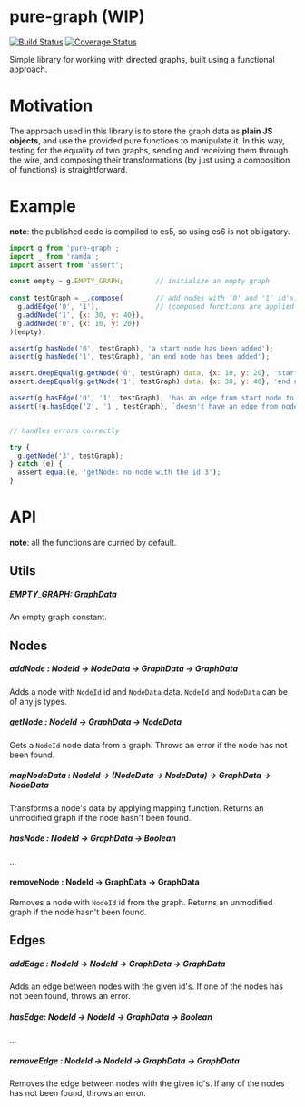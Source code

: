 # pure-graph (WIP)
[![Build Status](https://travis-ci.org/Naissur/pure-graph.svg?branch=master)](https://travis-ci.org/Naissur/pure-graph)
[![Coverage Status](https://coveralls.io/repos/Naissur/pure-graph/badge.svg?branch=master&service=github)](https://coveralls.io/github/Naissur/pure-graph?branch=master)

Simple library for working with directed graphs, built using a functional approach.

# Motivation

The approach used in this library is to store the graph data as **plain JS objects**, and use the provided pure functions  to manipulate it. In this way, testing for the equality of two graphs, sending and receiving them through the wire, and composing their transformations (by just using a composition of functions) is straightforward.

# Example

**note**: the published code is compiled to es5, so using es6 is not obligatory.


```javascript
import g from 'pure-graph';
import _ from 'ramda';
import assert from 'assert';

const empty = g.EMPTY_GRAPH;        // initialize an empty graph
  
const testGraph = _.compose(        // add nodes with '0' and '1' id's, and an edge between them
  g.addEdge('0', '1'),              // (composed functions are applied from the last to the first)
  g.addNode('1', {x: 30, y: 40}),
  g.addNode('0', {x: 10, y: 20})
)(empty);

assert(g.hasNode('0', testGraph), 'a start node has been added');
assert(g.hasNode('1', testGraph), 'an end node has been added');

assert.deepEqual(g.getNode('0', testGraph).data, {x: 10, y: 20}, 'start node data has been stored');
assert.deepEqual(g.getNode('1', testGraph).data, {x: 30, y: 40}, 'end node data has been stored');

assert(g.hasEdge('0', '1', testGraph), 'has an edge from start node to end node');
assert(!g.hasEdge('2', '1', testGraph), `doesn't have an edge from node '2' to node '1'`);


// handles errors correctly

try {
  g.getNode('3', testGraph);    
} catch (e) {
  assert.equal(e, 'getNode: no node with the id 3');
}

```

# API

**note**: all the functions are curried by default.

## Utils

##### EMPTY_GRAPH: GraphData

An empty graph constant.

## Nodes

##### addNode : NodeId -> NodeData -> GraphData -> GraphData

Adds a node with `NodeId` id and `NodeData` data. `NodeId` and `NodeData` can be of any js types.


##### getNode : NodeId -> GraphData -> NodeData

Gets a `NodeId` node data from a graph. Throws an error if the node has not been found.

##### mapNodeData : NodeId -> (NodeData -> NodeData) -> GraphData -> NodeData

Transforms a node's data by applying mapping function. Returns an unmodified graph if the node hasn't been found.

##### hasNode : NodeId -> GraphData -> Boolean

...

#### removeNode : NodeId -> GraphData -> GraphData

Removes a node with `NodeId` id from the graph. Returns an unmodified graph if the node hasn't been found.


## Edges

##### addEdge : NodeId -> NodeId -> GraphData -> GraphData

Adds an edge between nodes with the given id's. If one of the nodes has not been found, throws an error.

##### hasEdge: NodeId -> NodeId -> GraphData -> Boolean

...

##### removeEdge : NodeId -> NodeId -> GraphData -> GraphData

Removes the edge between nodes with the given id's. If any of the nodes has not been found, throws an error.

